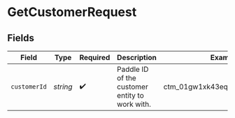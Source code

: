 # GetCustomerRequest


## Fields

| Field                                          | Type                                           | Required                                       | Description                                    | Example                                        |
| ---------------------------------------------- | ---------------------------------------------- | ---------------------------------------------- | ---------------------------------------------- | ---------------------------------------------- |
| `customerId`                                   | *string*                                       | :heavy_check_mark:                             | Paddle ID of the customer entity to work with. | ctm_01gw1xk43eqy2rrf0cs93zvm6t                 |